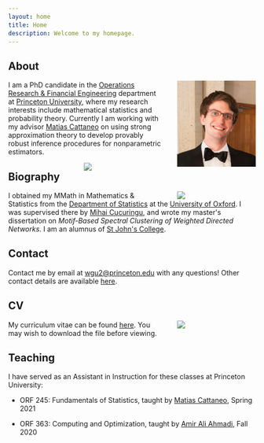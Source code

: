 ```yaml
---
layout: home
title: Home
description: Welcome to my homepage.
---
```


## About

<img style="float: right; padding-left: 30px; padding-top: 0px; width: 160px"
src="/assets/graphics/images_home/profile_small.png">

I am a PhD candidate in the
[Operations Research & Financial Engineering](https://orfe.princeton.edu/)
department at
[Princeton University](https://www.princeton.edu/),
where my research interests include mathematical statistics
and probability theory.
Currently I am working with my advisor
[Matias Cattaneo](https://cattaneo.princeton.edu)
on using strong approximation theory
to develop provably robust inference procedures
for nonparametric estimators.

<img style="float: right; padding-left: 30px; padding-top: 0px; width: 160px"
src="/assets/graphics/images_home/princeton_logo_small_border.png">

## Biography


<img style="float: right; padding-left: 30px; padding-top: 0px; width: 160px"
src="/assets/graphics/images_home/oxford2.png">

I obtained my MMath in Mathematics & Statistics from the
[Department of Statistics](https://www.stats.ox.ac.uk/)
at the
[University of Oxford](http://www.ox.ac.uk/).
I was supervised there by
[Mihai Cucuringu](http://www.stats.ox.ac.uk/~cucuring/),
and wrote my master's dissertation on
*Motif-Based Spectral Clustering of
Weighted Directed Networks*.
I am an alumnus of
[St John's College](https://www.sjc.ox.ac.uk/).

## Contact

Contact me by email at
[wgu2@princeton.edu](mailto:wgu2@princeton.edu)
with any questions!
Other contact details are available
[here](/contact/).

## CV

<img style="float: right; padding-left: 30px; padding-top: 0px; width: 160px"
src="/assets/graphics/images_home/cv_thumbnail.png">

My curriculum vitae
can be found
[here](https://github.com/WGUNDERWOOD/wgu-cv/blob/master/WGUnderwood.pdf).
You may wish to download the file before viewing.


## Teaching

I have served as an Assistant in Instruction
for these classes at Princeton University:

- ORF 245: Fundamentals of Statistics,
  taught by
  [Matias Cattaneo](https://cattaneo.princeton.edu),
  Spring 2021

- ORF 363: Computing and Optimization,
  taught by
  [Amir Ali Ahmadi](http://aaa.princeton.edu/),
  Fall 2020
